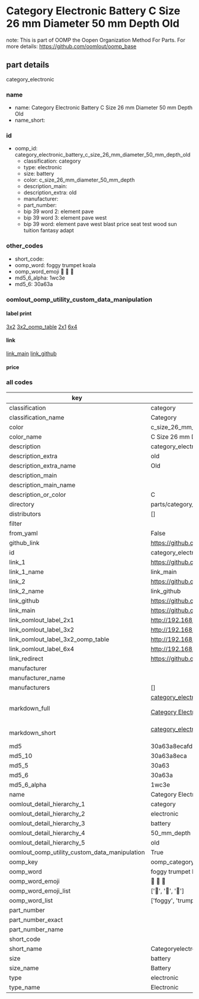 # Category Electronic Battery C Size 26 mm Diameter 50 mm Depth Old  

note: This is part of OOMP the Oopen Organization Method For Parts. For more details: https://github.com/oomlout/oomp_base

##  part details
  



category_electronic



### name
* name: Category Electronic Battery C Size 26 mm Diameter 50 mm Depth Old
* name_short: 
### id
* oomp_id: category_electronic_battery_c_size_26_mm_diameter_50_mm_depth_old
  * classification: category
  * type: electronic
  * size: battery
  * color: c_size_26_mm_diameter_50_mm_depth
  * description_main: 
  * description_extra: old
  * manufacturer: 
  * part_number: 
  * bip 39 word 2: element pave
  * bip 39 word 3: element pave west
  * bip 39 word: element pave west blast price seat test wood sun tuition fantasy adapt

### other_codes
* short_code: 
* oomp_word: foggy trumpet koala
* oomp_word_emoji :foggy: :trumpet: :koala:
* md5_6_alpha: 1wc3e
* md5_6: 30a63a






### oomlout_oomp_utility_custom_data_manipulation
#### label print
[3x2](http://192.168.1.245:1112/?label=oomp%201wc3e)
[3x2_oomp_table](http://192.168.1.108:1112/?label=oomp%201wc3e)
[2x1](http://192.168.1.242:1112/?label=oomp%201wc3e)
[6x4](http://192.168.1.55:1112/?label=oomp%201wc3e)    

#### link

[link_main](https://github.com/oomlout/oomlout_oomp_version_1_messy/tree/main/parts/category_electronic_battery_c_size_26_mm_diameter_50_mm_depth_old) [link_github](https://github.com/oomlout/oomlout_oomp_version_1_messy/tree/main/parts/category_electronic_battery_c_size_26_mm_diameter_50_mm_depth_old)                             

#### price







### all codes 
| key | value |  
| --- | --- |  
| classification | category |  
| classification_name | Category |  
| color | c_size_26_mm_diameter_50_mm_depth |  
| color_name | C Size 26 mm Diameter 50 mm Depth |  
| description | category_electronic |  
| description_extra | old |  
| description_extra_name | Old |  
| description_main |  |  
| description_main_name |  |  
| description_or_color | C  |  
| directory | parts/category_electronic_battery_c_size_26_mm_diameter_50_mm_depth_old |  
| distributors | [] |  
| filter |  |  
| from_yaml | False |  
| github_link | https://github.com/oomlout/oomlout_oomp_part_src/tree/main/parts/category_electronic_battery_c_size_26_mm_diameter_50_mm_depth_old |  
| id | category_electronic_battery_c_size_26_mm_diameter_50_mm_depth_old |  
| link_1 | https://github.com/oomlout/oomlout_oomp_version_1_messy/tree/main/parts/category_electronic_battery_c_size_26_mm_diameter_50_mm_depth_old |  
| link_1_name | link_main |  
| link_2 | https://github.com/oomlout/oomlout_oomp_version_1_messy/tree/main/parts/category_electronic_battery_c_size_26_mm_diameter_50_mm_depth_old |  
| link_2_name | link_github |  
| link_github | https://github.com/oomlout/oomlout_oomp_version_1_messy/tree/main/parts/category_electronic_battery_c_size_26_mm_diameter_50_mm_depth_old |  
| link_main | https://github.com/oomlout/oomlout_oomp_version_1_messy/tree/main/parts/category_electronic_battery_c_size_26_mm_diameter_50_mm_depth_old |  
| link_oomlout_label_2x1 | http://192.168.1.242:1112/?label=oomp%201wc3e |  
| link_oomlout_label_3x2 | http://192.168.1.245:1112/?label=oomp%201wc3e |  
| link_oomlout_label_3x2_oomp_table | http://192.168.1.108:1112/?label=oomp%201wc3e |  
| link_oomlout_label_6x4 | http://192.168.1.55:1112/?label=oomp%201wc3e |  
| link_redirect | https://github.com/oomlout/oomlout_oomp_version_1_messy/tree/main/parts/category_electronic_battery_c_size_26_mm_diameter_50_mm_depth_old |  
| manufacturer |  |  
| manufacturer_name |  |  
| manufacturers | [] |  
| markdown_full | [category_electronic_battery_c_size_26_mm_diameter_50_mm_depth_old](none)<br>[](none)<br>[Category Electronic Battery C Size 26 Mm Diameter 50 Mm Depth Old](none)<br><br> |  
| markdown_short | [category_electronic_battery_c_size_26_mm_diameter_50_mm_depth_old](none)<br><br> |  
| md5 | 30a63a8ecafd3bf309553177f2e8623d |  
| md5_10 | 30a63a8eca |  
| md5_5 | 30a63 |  
| md5_6 | 30a63a |  
| md5_6_alpha | 1wc3e |  
| name | Category Electronic Battery C Size 26 mm Diameter 50 mm Depth Old |  
| oomlout_detail_hierarchy_1 | category |  
| oomlout_detail_hierarchy_2 | electronic |  
| oomlout_detail_hierarchy_3 | battery |  
| oomlout_detail_hierarchy_4 | 50_mm_depth |  
| oomlout_detail_hierarchy_5 | old |  
| oomlout_oomp_utility_custom_data_manipulation | True |  
| oomp_key | oomp_category_electronic_battery_c_size_26_mm_diameter_50_mm_depth_old |  
| oomp_word | foggy trumpet koala |  
| oomp_word_emoji | :foggy: :trumpet: :koala: |  
| oomp_word_emoji_list | [':foggy:', ':trumpet:', ':koala:'] |  
| oomp_word_list | ['foggy', 'trumpet', 'koala'] |  
| part_number |  |  
| part_number_exact |  |  
| part_number_name |  |  
| short_code |  |  
| short_name | Categoryelectronic |  
| size | battery |  
| size_name | Battery |  
| type | electronic |  
| type_name | Electronic |  
